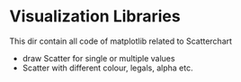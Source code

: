 # Visualization Libraries

This dir contain all code of matplotlib related to Scatterchart

* draw Scatter for single or multiple values
* Scatter with different colour, legals, alpha etc.

